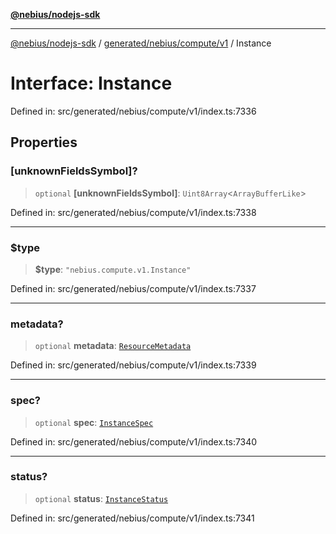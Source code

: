 [**@nebius/nodejs-sdk**](../../../../../README.md)

---

[@nebius/nodejs-sdk](../../../../../README.md) / [generated/nebius/compute/v1](../README.md) / Instance

# Interface: Instance

Defined in: src/generated/nebius/compute/v1/index.ts:7336

## Properties

### \[unknownFieldsSymbol\]?

> `optional` **\[unknownFieldsSymbol\]**: `Uint8Array`\<`ArrayBufferLike`\>

Defined in: src/generated/nebius/compute/v1/index.ts:7338

---

### $type

> **$type**: `"nebius.compute.v1.Instance"`

Defined in: src/generated/nebius/compute/v1/index.ts:7337

---

### metadata?

> `optional` **metadata**: [`ResourceMetadata`](../../../common/v1/interfaces/ResourceMetadata.md)

Defined in: src/generated/nebius/compute/v1/index.ts:7339

---

### spec?

> `optional` **spec**: [`InstanceSpec`](InstanceSpec.md)

Defined in: src/generated/nebius/compute/v1/index.ts:7340

---

### status?

> `optional` **status**: [`InstanceStatus`](InstanceStatus.md)

Defined in: src/generated/nebius/compute/v1/index.ts:7341

